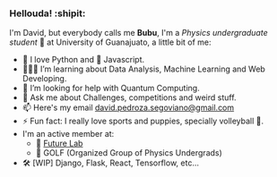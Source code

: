### Hellouda! :shipit:
I'm David, but everybody calls me **Bubu**, I'm a _Physics undergraduate student_ :school_satchel: at University of Guanajuato, a little bit of me:

- :snake: I love Python and 💛 Javascript.
- 👨🏽‍💻 I’m learning about Data Analysis, Machine Learning and Web Developing.
- 🤔 I’m looking for help with Quantum Computing.
- 💬 Ask me about Challenges, competitions and weird stuff.
- 📫 Here's my email david.pedroza.segoviano@gmail.com
- ⚡ Fun fact: I really love sports and puppies, specially volleyball 🏐.
- I'm an active member at:
  - :rocket: [Future Lab](http://futurelab.mx/)
  - 🔭 GOLF (Organized Group of Physics Undergrads)
- 🛠️ [WIP] Django, Flask, React, Tensorflow, etc...
